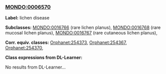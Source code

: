 
### [MONDO:0006570](http://purl.obolibrary.org/obo/MONDO_0006570)
**Label:** lichen disease

**Subclasses:** [MONDO:0016766](http://purl.obolibrary.org/obo/MONDO_0016766) (rare lichen planus), [MONDO:0016768](http://purl.obolibrary.org/obo/MONDO_0016768) (rare mucosal lichen planus), [MONDO:0016767](http://purl.obolibrary.org/obo/MONDO_0016767) (rare cutaneous lichen planus), 

**Corr. equiv. classes:** [Orphanet:254373](http://www.orpha.net/ORDO/Orphanet_254373), [Orphanet:254367](http://www.orpha.net/ORDO/Orphanet_254367), [Orphanet:254370](http://www.orpha.net/ORDO/Orphanet_254370), 

**Class expressions from DL-Learner:**

No results from DL-Learner...



